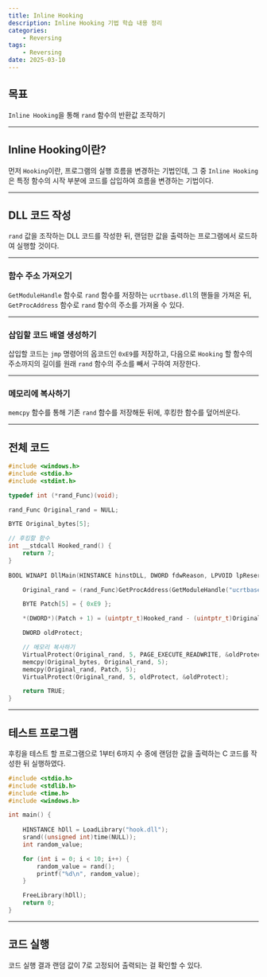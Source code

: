 ```yaml
---
title: Inline Hooking
description: Inline Hooking 기법 학습 내용 정리
categories:
    - Reversing
tags:
    - Reversing
date: 2025-03-10
---
```


## 목표

`Inline Hooking`을 통해 `rand` 함수의 반환값 조작하기

---

## Inline Hooking이란?

먼저 `Hooking`이란, 프로그램의 실행 흐름을 변경하는 기법인데, 그 중 `Inline Hooking`은 특정 함수의 시작 부분에 코드를 삽입하여 흐름을 변경하는 기법이다.

---

## DLL 코드 작성

`rand` 값을 조작하는 DLL 코드를 작성한 뒤, 랜덤한 값을 출력하는 프로그램에서 로드하여 실행할 것이다.

---

### 함수 주소 가져오기

`GetModuleHandle` 함수로 `rand` 함수를 저장하는 `ucrtbase.dll`의 핸들을 가져온 뒤, `GetProcAddress` 함수로 `rand` 함수의 주소를 가져올 수 있다.

---

### 삽입할 코드 배열 생성하기

삽입할 코드는 `jmp` 명령어의 옵코드인 `0xE9`를 저장하고, 다음으로 `Hooking` 할 함수의 주소까지의 길이를 원래 `rand` 함수의 주소를 빼서 구하여 저장한다. 

---

### 메모리에 복사하기

`memcpy` 함수를 통해 기존 `rand` 함수를 저장해둔 뒤에, 후킹한 함수를 덮어씌운다.

---

## 전체 코드

```c
#include <windows.h>
#include <stdio.h>
#include <stdint.h>

typedef int (*rand_Func)(void);

rand_Func Original_rand = NULL;

BYTE Original_bytes[5];

// 후킹할 함수
int __stdcall Hooked_rand() {
    return 7;
}
    
BOOL WINAPI DllMain(HINSTANCE hinstDLL, DWORD fdwReason, LPVOID lpReserved) {

    Original_rand = (rand_Func)GetProcAddress(GetModuleHandle("ucrtbase.dll"), "rand");

    BYTE Patch[5] = { 0xE9 };

    *(DWORD*)(Patch + 1) = (uintptr_t)Hooked_rand - (uintptr_t)Original_rand - 5;

    DWORD oldProtect;

    // 메모리 복사하기
    VirtualProtect(Original_rand, 5, PAGE_EXECUTE_READWRITE, &oldProtect);
    memcpy(Original_bytes, Original_rand, 5);
    memcpy(Original_rand, Patch, 5);
    VirtualProtect(Original_rand, 5, oldProtect, &oldProtect);

    return TRUE;
}
```

---

## 테스트 프로그램

후킹을 테스트 할 프로그램으로 1부터 6까지 수 중에 랜덤한 값을 출력하는 C 코드를 작성한 뒤 실행하였다.

```c
#include <stdio.h>
#include <stdlib.h>
#include <time.h>
#include <windows.h>

int main() {
    
    HINSTANCE hDll = LoadLibrary("hook.dll");
    srand((unsigned int)time(NULL));
    int random_value;

    for (int i = 0; i < 10; i++) {
        random_value = rand();
        printf("%d\n", random_value);
    }

    FreeLibrary(hDll);
    return 0;
}
```

---

## 코드 실행

코드 실행 결과 랜덤 값이 7로 고정되어 출력되는 걸 확인할 수 있다.